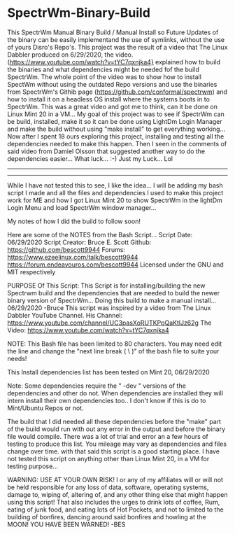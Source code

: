 # SpectrWm-Binary-Build
This SpectrWm Manual Binary Build / Manual Install so Future Updates of the binary can be easily implementand the use of symlinks, without the use
of yours Disro's Repo's.
This project was the result of a video that The Linux Dabbler produced on 6/29/2020, the video.(https://www.youtube.com/watch?v=tYC7qxnjka4}
explained how to build the binaries and what dependencies might be needed fof the build SpectrWm.
The whole point of the video was to show how to install SpectWm without using the outdated Repo versions and use the binaries from SpectrWm's Githib page
(https://github.com/conformal/spectrwm) and how to install it on a headless OS install where the systems boots in to SpectrWm.
This was a great video and got me to think, can it be done on Linux Mint 20 in a VM...
My goal of this project was to see if SpectrWm can be build, installed, make it so it can be done using LightDm Login Manager and make the build without
using "make install" to get everything working...
Now after I spent 18 ours exploring this project, installing and testing all the dependencies needed to make this happen. Then I seen in the comments of
said video from Damiel Olsson that suggested another way to do the dependencies easier... What luck... :-) Just my Luck... Lol


------

------
While I have not tested this to see, I like the idea...
I will be adding my bash script I made and all the files and dependencies I used to make this project work for ME and how I got Linux Mint 20 to show
SpectrWm in the lightDm Login Menu and load SpectrWm window manager...

My notes of how I did the build to follow soon!

Here are some of the NOTES from the Bash Script...
 Script Date: 06/29/2020
 Script Creator: Bruce E. Scott
 Github: https://github.com/bescott9944
 Forums: https://www.ezeelinux.com/talk/bescott9944
         https://forum.endeavouros.com/bescott9944
 Licensed under the GNU and MIT respectively

 PURPOSE Of This Script:
 This Script is for installing/building the new Spectrwm build and the
 dependencies that are needed to build the newer binary version
 of SpectrWm... Doing this build to make a manual install... 06/29/2020 -Bruce
 This script was inspired by a video from The Linux Dabbler YouTube Channel.
 His Channel: https://www.youtube.com/channel/UC3pasXoRUTKPpQaKtlJz62g
 The Video: https://www.youtube.com/watch?v=tYC7qxnjka4

 NOTE: This Bash file has been limited to 80 characters. You may need edit
 the line and change the "next line break ( \ )" of the bash file to suite
 your needs!

 This Install dependencies list has been tested on Mint 20, 06/29/2020

 Note: Some dependencies require the " -dev " versions of the dependencies and
 other do not. When dependencies are installed they will intern install their
 own dependencies too.. I don't know if this is do to Mint/Ubuntu Repos or not.

 The build that I did needed all these dependencies before the "make" part of
 the build would run with out any error in the output and before the binary
 file would compile.
 There was a lot of trial and error an a few hours of testing to produce this
 list. You mileage may vary as dependencies and files change over time.
 with that said this script is a good starting place.
 I have not tested this script on anything other than Linux Mint 20, in a VM
  for testing purpose...

 WARNING: USE AT YOUR OWN RISK!
 I or any of my affiliates will or will not be held responsible for any loss
 of data, software, operating systems, damage to, wiping of, altering of, and
 any other thing else that might happen using this script!
 That also includes the urges to drink lots of coffee, Rum, eating of
 junk food, and eating lots of Hot Pockets, and not to limited to the
 building of bonfires, dancing around said bonfires and howling at the MOON!
 YOU HAVE BEEN WARNED! -BES

